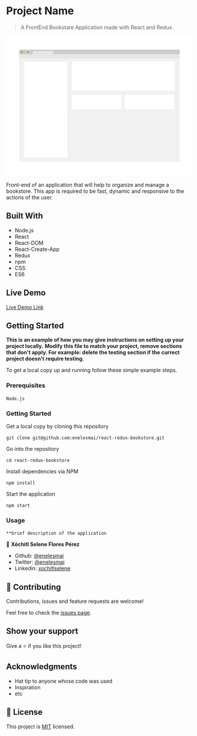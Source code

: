 # Project Name

> A FrontEnd Bookstare Application made with React and Redux.

![screenshot](./app_screenshot.png)

Front-end of an application that will help to organize and manage a bookstore. This app is required to be fast, dynamic and responsive to the actions of the user.

## Built With

- Node.js
- React
- React-DOM
- React-Create-App
- Redux
- npm
- CSS
- ES6

## Live Demo

[Live Demo Link](https://rrx-bookstore.herokuapp.com/)


## Getting Started

**This is an example of how you may give instructions on setting up your project locally.**
**Modify this file to match your project, remove sections that don't apply. For example: delete the testing section if the currect project doesn't require testing.**


To get a local copy up and running follow these simple example steps.

### Prerequisites

    Node.js

### Getting Started

Get a local copy by cloning this repository

    git clone git@github.com:enelesmai/react-redux-bookstore.git

Go into the repository

    cd react-redux-bookstore

Install dependencies vía NPM

    npm install

Start the application

    npm start

### Usage

    **brief description of the application



👤 **Xóchitl Selene Flores Pérez**

- Github: [@enelesmai](https://github.com/enelesmai)
- Twitter: [@enelesmai](https://twitter.com/enelesmai)
- Linkedin: [xochitlselene](https://linkedin.com/in/xochitlselene)

## 🤝 Contributing

Contributions, issues and feature requests are welcome!

Feel free to check the [issues page](issues/).

## Show your support

Give a ⭐️ if you like this project!

## Acknowledgments

- Hat tip to anyone whose code was used
- Inspiration
- etc

## 📝 License

This project is [MIT](lic.url) licensed.
